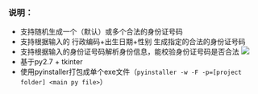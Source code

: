 ### 说明：

- 支持随机生成一个（默认）或多个合法的身份证号码
- 支持根据输入的 行政编码+出生日期+性别 生成指定的合法的身份证号码
- 支持根据输入的身份证号码解析身份信息，能校验身份证号码是否合法
![](https://github.com/luochun3731/id_card/blob/master/1.png)
- 基于py2.7 + tkinter
- 使用pyinstaller打包成单个exe文件（`pyinstaller -w -F -p=[project folder] <main py file>`）
